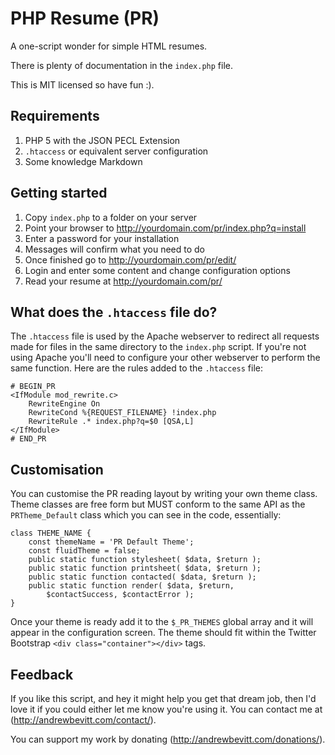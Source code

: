 # PHP Resume (PR)

A one-script wonder for simple HTML resumes.

There is plenty of documentation in the `index.php` file.

This is MIT licensed so have fun :).

## Requirements

1. PHP 5 with the JSON PECL Extension
2. `.htaccess` or equivalent server configuration
3. Some knowledge Markdown

## Getting started

1. Copy `index.php` to a folder on your server
2. Point your browser to http://yourdomain.com/pr/index.php?q=install
3. Enter a password for your installation
4. Messages will confirm what you need to do
5. Once finished go to http://yourdomain.com/pr/edit/
6. Login and enter some content and change configuration options
7. Read your resume at http://yourdomain.com/pr/

## What does the `.htaccess` file do?

The `.htaccess` file is used by the Apache webserver to redirect all requests made for files in the same directory to the `index.php` script. If you're not using Apache you'll need to configure your other webserver to perform the same function. Here are the rules added to the `.htaccess` file:

    # BEGIN_PR
    <IfModule mod_rewrite.c>
		RewriteEngine On
		RewriteCond %{REQUEST_FILENAME} !index.php
		RewriteRule .* index.php?q=$0 [QSA,L]
	</IfModule>
	# END_PR

## Customisation

You can customise the PR reading layout by writing your own theme class.
Theme classes are free form but MUST conform to the same API as the
`PRTheme_Default` class which you can see in the code, essentially:

    class THEME_NAME {
        const themeName = 'PR Default Theme';
        const fluidTheme = false;
        public static function stylesheet( $data, $return );
        public static function printsheet( $data, $return );
        public static function contacted( $data, $return );
        public static function render( $data, $return,
            $contactSuccess, $contactError );
    }

Once your theme is ready add it to the `$_PR_THEMES` global array and it
will appear in the configuration screen. The theme should fit within
the Twitter Bootstrap `<div class="container"></div>` tags.

## Feedback
If you like this script, and hey it might help you get that dream job,
then I'd love it if you could either let me know you're using it. You
can contact me at (http://andrewbevitt.com/contact/).

You can support my work by donating (http://andrewbevitt.com/donations/).

